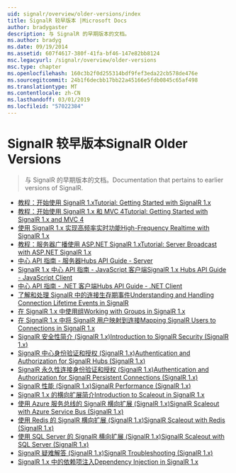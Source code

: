 ```yaml
---
uid: signalr/overview/older-versions/index
title: SignalR 较早版本 |Microsoft Docs
author: bradygaster
description: 与 SignalR 的早期版本的文档。
ms.author: bradyg
ms.date: 09/19/2014
ms.assetid: 607f4617-380f-41fa-bf46-147e82bb8124
msc.legacyurl: /signalr/overview/older-versions
msc.type: chapter
ms.openlocfilehash: 160c3b2f0d255314bdf9fef3eda22cb578de476e
ms.sourcegitcommit: 24b1f6decbb17bb22a45166e5fdb0845c65af498
ms.translationtype: MT
ms.contentlocale: zh-CN
ms.lasthandoff: 03/01/2019
ms.locfileid: "57022384"
---
```

<a name="signalr-older-versions"></a><span data-ttu-id="decd6-103">SignalR 较早版本</span><span class="sxs-lookup"><span data-stu-id="decd6-103">SignalR Older Versions</span></span>
====================
> <span data-ttu-id="decd6-104">与 SignalR 的早期版本的文档。</span><span class="sxs-lookup"><span data-stu-id="decd6-104">Documentation that pertains to earlier versions of SignalR.</span></span>


- [<span data-ttu-id="decd6-105">教程：开始使用 SignalR 1.x</span><span class="sxs-lookup"><span data-stu-id="decd6-105">Tutorial: Getting Started with SignalR 1.x</span></span>](tutorial-getting-started-with-signalr.md)
- [<span data-ttu-id="decd6-106">教程：开始使用 SignalR 1.x 和 MVC 4</span><span class="sxs-lookup"><span data-stu-id="decd6-106">Tutorial: Getting Started with SignalR 1.x and MVC 4</span></span>](tutorial-getting-started-with-signalr-and-mvc-4.md)
- [<span data-ttu-id="decd6-107">使用 SignalR 1.x 实现高频率实时功能</span><span class="sxs-lookup"><span data-stu-id="decd6-107">High-Frequency Realtime with SignalR 1.x</span></span>](tutorial-high-frequency-realtime-with-signalr.md)
- [<span data-ttu-id="decd6-108">教程：服务器广播使用 ASP.NET SignalR 1.x</span><span class="sxs-lookup"><span data-stu-id="decd6-108">Tutorial: Server Broadcast with ASP.NET SignalR 1.x</span></span>](tutorial-server-broadcast-with-aspnet-signalr.md)
- [<span data-ttu-id="decd6-109">中心 API 指南 - 服务器</span><span class="sxs-lookup"><span data-stu-id="decd6-109">Hubs API Guide - Server</span></span>](signalr-1x-hubs-api-guide-server.md)
- [<span data-ttu-id="decd6-110">SignalR 1.x 中心 API 指南 - JavaScript 客户端</span><span class="sxs-lookup"><span data-stu-id="decd6-110">SignalR 1.x Hubs API Guide - JavaScript Client</span></span>](signalr-1x-hubs-api-guide-javascript-client.md)
- [<span data-ttu-id="decd6-111">中心 API 指南 - .NET 客户端</span><span class="sxs-lookup"><span data-stu-id="decd6-111">Hubs API Guide - .NET Client</span></span>](signalr-1x-hubs-api-guide-net-client.md)
- [<span data-ttu-id="decd6-112">了解和处理 SignalR 中的连接生存期事件</span><span class="sxs-lookup"><span data-stu-id="decd6-112">Understanding and Handling Connection Lifetime Events in SignalR</span></span>](handling-connection-lifetime-events.md)
- [<span data-ttu-id="decd6-113">在 SignalR 1.x 中使用组</span><span class="sxs-lookup"><span data-stu-id="decd6-113">Working with Groups in SignalR 1.x</span></span>](working-with-groups.md)
- [<span data-ttu-id="decd6-114">在 SignalR 1.x 中将 SignalR 用户映射到连接</span><span class="sxs-lookup"><span data-stu-id="decd6-114">Mapping SignalR Users to Connections in SignalR 1.x</span></span>](mapping-users-to-connections.md)
- [<span data-ttu-id="decd6-115">SignalR 安全性简介 (SignalR 1.x)</span><span class="sxs-lookup"><span data-stu-id="decd6-115">Introduction to SignalR Security (SignalR 1.x)</span></span>](introduction-to-security.md)
- [<span data-ttu-id="decd6-116">SignalR 中心身份验证和授权 (SignalR 1.x)</span><span class="sxs-lookup"><span data-stu-id="decd6-116">Authentication and Authorization for SignalR Hubs (SignalR 1.x)</span></span>](hub-authorization.md)
- [<span data-ttu-id="decd6-117">SignalR 永久性连接身份验证和授权 (SignalR 1.x)</span><span class="sxs-lookup"><span data-stu-id="decd6-117">Authentication and Authorization for SignalR Persistent Connections (SignalR 1.x)</span></span>](persistent-connection-authorization.md)
- [<span data-ttu-id="decd6-118">SignalR 性能 (SignalR 1.x)</span><span class="sxs-lookup"><span data-stu-id="decd6-118">SignalR Performance (SignalR 1.x)</span></span>](signalr-performance.md)
- [<span data-ttu-id="decd6-119">SignalR 1.x 的横向扩展简介</span><span class="sxs-lookup"><span data-stu-id="decd6-119">Introduction to Scaleout in SignalR 1.x</span></span>](scaleout-in-signalr.md)
- [<span data-ttu-id="decd6-120">使用 Azure 服务总线的 SignalR 横向扩展 (SignalR 1.x)</span><span class="sxs-lookup"><span data-stu-id="decd6-120">SignalR Scaleout with Azure Service Bus (SignalR 1.x)</span></span>](scaleout-with-windows-azure-service-bus.md)
- [<span data-ttu-id="decd6-121">使用 Redis 的 SignalR 横向扩展 (SignalR 1.x)</span><span class="sxs-lookup"><span data-stu-id="decd6-121">SignalR Scaleout with Redis (SignalR 1.x)</span></span>](scaleout-with-redis.md)
- [<span data-ttu-id="decd6-122">使用 SQL Server 的 SignalR 横向扩展 (SignalR 1.x)</span><span class="sxs-lookup"><span data-stu-id="decd6-122">SignalR Scaleout with SQL Server (SignalR 1.x)</span></span>](scaleout-with-sql-server.md)
- [<span data-ttu-id="decd6-123">SignalR 疑难解答 (SignalR 1.x)</span><span class="sxs-lookup"><span data-stu-id="decd6-123">SignalR Troubleshooting (SignalR 1.x)</span></span>](troubleshooting.md)
- [<span data-ttu-id="decd6-124">SignalR 1.x 中的依赖项注入</span><span class="sxs-lookup"><span data-stu-id="decd6-124">Dependency Injection in SignalR 1.x</span></span>](dependency-injection.md)
